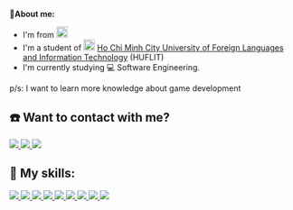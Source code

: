 <!-- <h1 align="center">Hello, My Name Is Anh Thư, Nice To Meet You 💙🐢</h1> -->

<b>📝About me:</b>
- I'm from <img src="https://img.icons8.com/external-vitaliy-gorbachev-flat-vitaly-gorbachev/58/null/external-vietnam-flags-vitaliy-gorbachev-flat-vitaly-gorbachev.png" style="width:20px; height:20px;">
- I'm a student of <img src="https://img.icons8.com/fluency/48/null/school-building.png" style="width:20px; height:20px;" alt="school"> [Ho Chi Minh City University of Foreign Languages and Information Technology](https://huflit.edu.vn) (HUFLIT)
- I'm currently studying 💻 Software Engineering.
<p> p/s: I want to learn more knowledge about game development <p>

<h2>☎️ Want to contact with me?</h2>
<div>
  <a href="https://www.facebook.com/vuong.tran.2001/">
    <img src="https://img.icons8.com/color/48/null/facebook-new.png">
  </a>
  <a href="https://github.com/VuongTranKameru">
    <img src="https://img.icons8.com/fluency/48/null/github.png">
  </a>
  <a href="mailto:0918051090t@gmail.com">
    <img src="https://img.icons8.com/fluency/48/null/gmail.png">
  </a>
</div>

<h2>🏃 My skills:</h2>
<div>
  <a href="https://visualstudio.microsoft.com">
    <img src="https://img.icons8.com/fluency/48/null/visual-studio.png"/>
  </a>
  <a href="https://visualstudio.microsoft.com">
    <img src="https://img.icons8.com/fluency/48/null/visual-studio-code-2019.png"/>
  </a>
  <a href="https://www.microsoft.com/en-us/sql-server/sql-server-downloads">
    <img src="https://img.icons8.com/color/48/null/microsoft-sql-server.png"/>
  </a>
  <a href="https://trello.com">
    <img src="https://img.icons8.com/color/48/null/trello.png"/>
  </a>
  <a href="https://www.adobe.com/">
    <img src="https://img.icons8.com/color/48/null/adobe-photoshop--v1.png"/>
  </a>
  <a href="https://www.adobe.com/">
    <img src="https://img.icons8.com/color/48/null/adobe-xd--v1.png"/>
  </a>
  <a href="https://wikipedia.org/wiki/HTML">
    <img src="https://img.icons8.com/color/48/null/html-5--v1.png"/>
  </a>
  <a href="https://wikipedia.org/wiki/CSS">
    <img src="https://img.icons8.com/fluency/48/null/css3.png"/>
  </a>
  <a href="https://getbootstrap.com">
    <img src="https://img.icons8.com/color/48/null/bootstrap.png"/>
  </a>
  <!-- 
  <a href="https://reactjs.org">
    <img src="https://img.icons8.com/color/48/null/react-native.png"/>
  </a>
  -->
</div>
